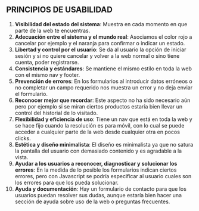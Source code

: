 ## PRINCIPIOS DE USABILIDAD

 1. **Visibilidad del estado del sistema**: Muestra en cada momento en que parte de la web te encuentras.
 2. **Adecuación entre el sistema y el mundo real**: Asociamos el color rojo a cancelar por ejemplo y el naranja para confirmar o indicar un estado.
 3. **Libertad y control por el usuario**: Se da al usuario la opción de iniciar sesión y si no quiere cancelar y volver a la web normal o sino tiene cuenta, poder registrarse.
 4. **Consistencia y estándares**: Se mantiene el mismo estilo en toda la web con el mismo nav y footer.
 5. **Prevención de errores**: En los formularios al introducir datos erróneos o no completar un campo requerido nos muestra un error y no deja enviar el formulario.
 6. **Reconocer mejor que recordar**: Este aspecto no ha sido necesario aún pero por ejemplo si se miran ciertos productos estaría bien llevar un control del historial de lo visitado.
 7. **Flexibilidad y eficiencia de uso**: Tiene un nav que está en toda la web y se hace fijo cuando la resolución es para móvil, con lo cual se puede acceder a cualquier parte de la web desde cualquier otra en pocos clicks.
 8. **Estética y diseño minimalista**: El diseño es minimalista ya que no satura la pantalla del usuario con demasiado contenido y es agradable a la vista.
 9. **Ayudar a los usuarios a reconocer, diagnosticar y solucionar los errores**: En la medida de lo posible los formularios indican ciertos errores, pero con Javascript se podría especificar al usuario cuales son los errores para que los pueda solucionar.
 10. **Ayuda y documentación**: Hay un formulario de contacto para que los usuarios puedan resolver sus dudas, aunque estaría bien hacer una sección de ayuda sobre uso de la web o preguntas frecuentes.